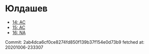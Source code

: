 # Юлдашев
- [14: AC](14.md)
- [15: AC](15.md)
- [16: NA](16.md)

Commit: 2ab4dca6cf0ce8274fd850f139b37f154e0d73b9
 fetched at: 20201006-233307
